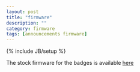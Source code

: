 ```yaml
---
layout: post
title: "firmware"
description: ""
category: firmware
tags: [announcements firmware]
---
```

{% include JB/setup %}

The stock firmware for the badges is available [here](http://badges.workshop88.com/tcb.hex)
